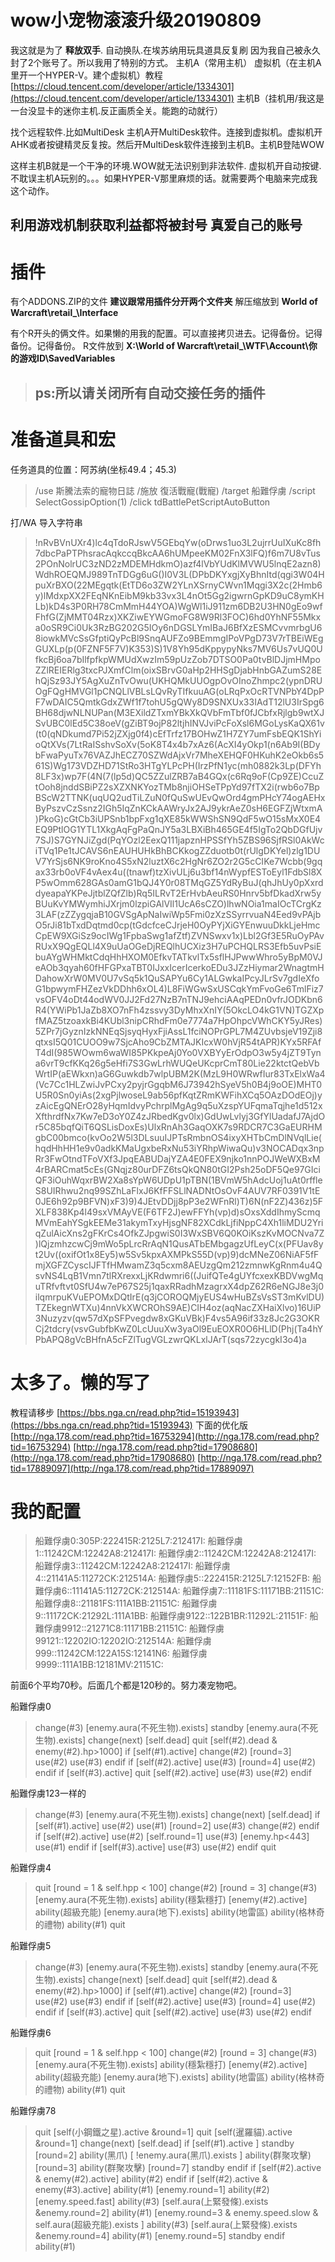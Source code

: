 # wow小宠物滚滚升级20190809

我这就是为了 **释放双手**. 自动换队.在埃苏纳用玩具道具反复刷
因为我自己被永久封了2个账号了。所以我用了特别的方式。
主机A（常用主机）
虚拟机（在主机A里开一个HYPER-V。建个虚拟机）教程 [https://cloud.tencent.com/developer/article/1334301](https://cloud.tencent.com/developer/article/1334301)
主机B（挂机用/我这是一台没显卡的迷你主机.反正画质全关。能跑的动就行）

找个远程软件.比如MultiDesk
主机A开MultiDesk软件。连接到虚拟机。虚拟机开AHK或者按键精灵反复按。然后开MultiDesk软件连接到主机B。主机B登陆WOW

这样主机B就是一个干净的环境.WOW就无法识别到非法软件.
虚拟机开自动按键.不耽误主机A玩别的。。。如果HYPER-V那里麻烦的话。就需要两个电脑来完成我这个动作。


## 利用游戏机制获取利益都将被封号 **真爱自己的账号**


# 插件

有个ADDONS.ZIP的文件 **建议跟常用插件分开两个文件夹**
解压缩放到 **World of Warcraft\retail_\Interface**

有个R开头的俩文件。如果懒的用我的配置。可以直接拷贝进去。记得备份。记得备份。记得备份。
R文件放到 **X:\World of Warcraft\retail_\WTF\Account\你的游戏ID\SavedVariables**
>  ## ps:所以请关闭所有自动交接任务的插件


# 准备道具和宏

任务道具的位置：阿苏纳(坐标49.4；45.3)
>/use 斯騰法索的寵物日誌
/施放 復活戰寵(戰寵)
/target 船難俘虜
/script SelectGossipOption(1) 
/click tdBattlePetScriptAutoButton

打/WA 导入字符串
>!nRvBVnUXr4)lc4qTdoRJswV5GEbqYw(oDrws1uo3L2ujrrUuIXuKc8fh7dbcPaPTPhsracAqkccqBkcAA6hUMpeeKM02FnX3lFQ)f6m7U8vTus2POnNolrUC3zND2zMDEMHdkmO)azf4lVbYUdKlMVWU5lnqE2azn8)WdhROEQMJ989TnTDGg6uG()I0V3L(DPbDKYxgjXyBhnItd(qgi3W04HpuXrBXO(22MEgqtk(EtTD6o3ZW2YLnXSrnyCWvn1Mqgi3X2c(2Hmb6y)lMdxpXX2FEqNKnEibM9kb33vx3L4nOt5Gg2igwrnGpKD9uC8ymKHLb)kD4s3P0RH78CmMmH44YOA)WgWl1iJ911zm6DB2U3HN0gEo9wfFhfG(ZjMMT04Rzx)XKZiwEYWGmoFG8W9Rl3FOC)6hd0YhNF55Mkxa0oSR9Ci0Uk3RzBG202G5IOy6nDGSLYmIBaJ6BfXzESMCvvmrbgU68iowkMVcSsGfptiQyPcBl9SnqAUFZo9BEmmgIPoVPgD73V7rTBEiWEgGUXLp(p(0FZNF5F7V)K353)S)1V8Yh95dKppypyNks7MV6Us7vUQ0UfkcBj6oa7bIlfpfkpWMUdXwzIm59pUzZob7DTSO0Pa0tvBlDJjmHMpoZZlREIERlg3txcPJXmfClm(oixSBrvG0aHp2HHSgDjabHnbGAZumS28EhQjSz93JY5AgXuZnTvOwu(UKHQMkUUOgpOvOInoZhmpc2(ypnDRUOgFQgHMVGl1pCNQLlVBLsLQvRyTIfkuuAG(oLRqPxOcRTVNPbY4DpPF7wDAIC5QmtkGdxZWf1f7tohU5gQWy8D9SNXUx33IAdT12lU3IrSpg6BH68djwNLNUPan(M3EXildZTxmYBkXkQVbFmTbf0fJCbfxRjlgb9wtXJSvUBC0lEd5C38oeV(gZiBT9ojP82ltjhINVJviPcFoXsl6MGoLysKaQX61v(t0(qNDkumd7Pi52jZXjg0f4)cEfTrfz17BOHwZ1H7ZY7umFsbEQK1ShYioQtXVs(7LtRaISshvSoXv(5oK8T4x4b7xAz6(AcXI4yOkp1(n6Ab9I(BDybFwaPyuTx76VAZJhECZ70SZWdAjxVr7MheXEHQF0HKuhK2eOkb6s561S)Wg173VDZHD71StRo3HTgYLPcPH(IrzPfN1yc(mh0882k3Lp(DFYh8LF3x)wp7F(4N(7(lp5d)QC5ZZulZRB7aB4GQx(c6Rq9oF(Cp9ZE)CcuZtOoh8jnddSBiPZ2sXZXNKYozTMb8njiOHSeTPpYd97fTX2i(rwb6o7BpBScW2TTNK(uqUQ2udTiLZuN0fQuSwUEvQwOrd4gmPHcY74ogAEHxByPszvCzSsnz2IGh5IqZnKCkAAWryJx2AJ9ykrAeZ0sH6EGFZjWtxmA)PkoG)cGtCb3iUPSnb1bpFxg1qXE85kWWShSN9QdF5wO15sMxX0E4EQ9PtlOG1YTL1XkgAqFgPaQnJY5a3LBXiBh465GE4f5IgTo2QbDGfUjv7SJ)S7GYNJiZgd(PqYOzl2EexQ111japznHPSSfYh5ZBS96SjfRSl0AkWciTVq1Pe1tJCAVS6nEAUHUHkBhBCKkogZZduotb0t(rUlgDKYel)zlg1DUV7YrSjs6NK9roKno4S5xN2luztX6c2HgNr6ZO2r2G5cCIKe7Wcbb(9gqax33rb0oVF4vAex4u((tnawf)tzXivULj6u3bf14nWypfESToEyl1FdbSl8XP5wOmm628GAs0amG1bQJ4Y0r08TMqGZ5YdRyBuJ(qhJhUy0pXxrddyeapaYKPeJjtblZQfZlb)Rq5ILRvT2ErHvbAeuRS0Hnrv5bfDkadXrw5yBUuKvYMWymhiJXrjm0lzpiGAlVIl1UcA6sCZO)lhwNOia1maIOcTCrgKz3LAF(zZZygqjaB10GVSgApNaIwiWp5Fmi0zXzSSyrrvuaN4Eed9vPAjbO5rJi81bTxdDqtmd0cp(tGdcfceCJrjeH0OyPYjXiGYEnwuuDkkLjeHmcCpEW9XGiSz9ocIWg1FpbaSwg1afZtf)ZVNSwxv1x)Lbl2Gf3E5RuOyPAvRUxX9QgEQLl4X9uUaOGeDjREQlhUCXiz3H7uPCHQLRS3Efb5uvPsiEbuAYgWHMktCdqHhHXOM0EfkvTATkvlTx5sflHJPwwWhro5yBpM0VJeAOb3qyah60fHFGPxaTBT0IJxxIcerIcerkoEDu3JZzHiymar2WnagtmHDahowXrW0MV0U7vSq5k1QuSAPYu6Cy1ALGwkaIPcyJLrSv7gdIeXfoG1bpwymFHZezVkDDhh6xOL4)L8FiWGwSxUSCqkYmFvoGe6TmlFiz7vsOFV4oDt44odWV0JJ2Fd27NzB7nTNJ9ehciAAqPEDn0vfrJODKbn6R4(YWiPb1JaZb8XO7nFh4zssvy3DyMhxXnIY(5OkcLO4kG1VN)TGZXpfMAZ5tzoaxkBi4KUbl3nipCRhdFm0e7774a7HpOhpcVWhCKY5yJRes)5ZPr7jGyznIzkNNEqSjsyqHyxFjiAssL1fciNOPrGPL7M4ZUvbsjeV19Zji8qtxsI5Q01CUOO9w7SjcAho9CbZMTAJKIcxW0hVjR54tAPR)KYx5RFAfT4dI(985WOwm6waWI85PKkpeAj0Yo0VXBYyErOdpO3w5y4jZT9Tyna6vrT9cfKKq26g5eHfi7S3GwLrhWUQeUKcprCmT80Lie22ktctQebVbWrtIP(aEWkxn)aG6Guwkdb7wlpUBM2K(MzL9H0WRwfIur83TxElxWa4(Vc7Cc1HLZwiJvPCxy2pyjrGgqbM6J73942hSyeV5h0B4j9oOE)MHT0U5R0Sn0yiAs(2xgPjlwoseL9ab56pfKqtZRmKWFihXCq5OAzDOdEOj)yzAicEgQNErO28yHqmIdvyPchrplMgAg9q5uXzspYUFqmaTqjhe1d512xXfthrdfNx7Kw7eD3oY0Z4zJRbedKgv0lx)GdUwLvlyj3GfYlUadafJ7AjdOr5C85bqfQiT6QSLisDoxEs)UlxRnAh3GaqOXK7s9RDCR7C3GaEURHMgbC00bmco(kvOo2W5l3DLsuuIJPTsRmbnOS4ixyXHTbCmDlNVqlLie(hqdHhHH1e9v0adkKMaUgxbeRxNu53iYRhpWiwaQu)v3NOCADqx3npRr3FwOtndTFoVXf3JpqEABUDajYZA4E0FEX9njko1nnPOJWeWXBxM4rBARCmat5cEs(GNqjz80urDFZ6tsQkQN80tGI2Psh25oDF5Qe97GIciQF3iOuhWqxrBW2Xa8sYpW6UDpU1pTBN(1BVmW5hAdcUoj1uAt0rffleS8UIRhwu2nq99SZhLaFlxJ6KfFFSLlNADNtOsOvF4AUV7RF0391V1tE0JE6h92p9BFVN)xF3)9)4JEtvDDjj8pP3e2WFnRl)T)6N(nF2Z)436z)5FXLF838Kp4l49sxVMAyVE(F6TF2J)ewFFYh(vp)d)sOxsXddIhmyScmqMVmEahYSgkEEMe31akymTxyHjsgNF82XCdkLjfiNppC4Xh1liMDU2YriqZulAicXns2gFKrCs4OfkZJpgwiS0I3WxSBV6Q0KOiKszKvMOCNva7Z)lQjzmhzcwCj9mWo5pLrcRrAqN1QusATbEMbgagzUfLeyC(x(PFUav8yt2Uv((oxifOt1x8Ey5)w5Sv5kpxAXMPkS55D(vp)9)dcMNeZ06NiAF5fFmjXGFZCyscIJFTfHMwamZ3q5cxm8AEUzgQm212zmnwKgRnm4u4QsvNS4LqB1Vmn7tlRXrexxLjKRdwmri6((JuifQTe4gUYfcxexKBDVwgMquTRfvftvt0SfU4w7eP67S25j1qaxRRadhMzagrxX4dpZ62R6eNGJ8e3j0ilqmrpuKVuEPOMxDQtIrE(q3jCOROQMjyEUS4wHuBZsVsST3mKvlDU)TZEkegnWTXu)4nnVkXWCROhS9AE)CIH4oz(aqNacZXHaiXlvo)16UiP3Nuzyzv(qw57dXpSFPvegdw8xGKuVBk)F4vs5A96if33z8Jc2G3OKRCj2tdcry(vsvGubfbKwZ0LcUuuXw3yaOl9EuEOXR0O6HLlD(Phj(Ta4hYPbAPQ8gVcBHfnA5cFZlTugVGLzwrQKLxlJArT(sqs72zycgkI3o4)a

# 太多了。懒的写了

教程请移步 [https://bbs.nga.cn/read.php?tid=15193943](https://bbs.nga.cn/read.php?tid=15193943)
下面的优化版
[http://nga.178.com/read.php?tid=16753294](http://nga.178.com/read.php?tid=16753294)
[http://nga.178.com/read.php?tid=17908680](http://nga.178.com/read.php?tid=17908680)
[http://nga.178.com/read.php?tid=17889097](http://nga.178.com/read.php?tid=17889097)



# 我的配置

>船難俘虜0:305P:222415R:2125L7:212417I:
船難俘虜1::11242CM:12242A8:212417I:
船難俘虜2::11242CM:12242A8:212417I:
船難俘虜3::11242CM:12242A8:212417I:
船難俘虜4::21141A5:11272CK:212514A:
船難俘虜5::222415R:2125L7:12152FB:
船難俘虜6::11141A5:11272CK:212514A:
船難俘虜7::11181FS:11171BB:21151C:
船難俘虜8::21181FS:111A1BB:21151C:
船難俘虜9::11172CK:21292L:111A1BB:
船難俘虜9122::122B1BR:11292L:21151F:
船難俘虜9912::21271C8:11171BB:21151C:
船難俘虜99121::12202IO:12202IO:212514A:
船難俘虜999::11242CM:122A15S:12141N6:
船難俘虜9999::111A1BB:12181MV:21151C:

前面6个平均70秒。后面几个都是120秒的。努力凑宠物吧。

船難俘虜0
>change(#3) [enemy.aura(不死生物).exists]
standby [enemy.aura(不死生物).exists]
change(next) [self.dead]
quit [self(#2).dead & enemy(#2).hp>1000]
if [self(#1).active]
change(#2) [round=3]
use(#2)
use(#3)
endif
if [self(#2).active]
use(#3) [round=4]
use(#2)
endif
if [self(#3).active]
quit [self(#2).active]
use(#3)
use(#2)
endif

船難俘虜123一样的
>change(#3) [enemy.aura(不死生物).exists]
change(next) [self.dead]
if [self(#1).active]
use(#2)
use(#1) [round=2]
use(#3)
change(#2)
endif
if [self(#2).active]
use(#2) [self.round=1]
use(#3) [enemy.hp<443]
use(#1)
endif
if [self(#3).active]
use(#3)
use(#2)
endif
quit

船難俘虜4
>quit [round = 1 & self.hpp < 100]
change(#2) [round = 3]
change(#3) [enemy.aura(不死生物).exists]
ability(穩紮穩打) [enemy(#2).active]
ability(超級充能) [enemy.aura(地下).exists]
ability(地雷區)
ability(格林奇的禮物) 
ability(#1)
quit

船難俘虜5
>change(#3) [enemy.aura(不死生物).exists]
standby [enemy.aura(不死生物).exists]
change(next) [self.dead]
quit [self(#2).dead & enemy(#2).hp>1000]
if [self(#1).active]
change(#2) [round=3]
use(#2)
use(#3)
endif
if [self(#2).active]
use(#3) [round=4]
use(#2)
endif
if [self(#3).active]
quit [self(#2).active]
use(#3)
use(#2)
endif

船難俘虜6
>quit [round = 1 & self.hpp < 100]
change(#2) [round = 3]
change(#3) [enemy.aura(不死生物).exists]
ability(穩紮穩打) [enemy(#2).active]
ability(超級充能) [enemy.aura(地下).exists]
ability(地雷區)
ability(格林奇的禮物) 
ability(#1)
quit

船難俘虜78
>quit [self(小鋼鐵之星).active &round=1] 
quit [self(暹羅貓).active &round=1] 
change(next) [self.dead] 
if [self(#1).active ] 
standby [round=2] 
ability(黑爪) [ !enemy.aura(黑爪).exists ] 
ability(群聚攻擊) [round=3] 
ability(群聚攻擊) [round=7] 
standby 
endif 
if [self(#2).active & enemy(#2).active] 
ability(#2) 
endif 
if [self(#2).active & enemy(#3).active] 
ability(#1) [enemy.round=1] 
ability(#2) [enemy.speed.fast] 
ability(#3) [self.aura(上緊發條).exists &enemy.round=2] 
ability(#1) [enemy.round=3 & enemy.speed.slow & self.aura(超級充能).exists ] 
ability(#3) [self.aura(上緊發條).exists &enemy.round=4] 
ability(#1) [enemy.round=5] 
standby 
endif 
ability(#1)
